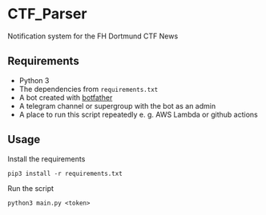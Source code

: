 # CTF_Parser

Notification system for the FH Dortmund CTF News

## Requirements

* Python 3
* The dependencies from `requirements.txt`
* A bot created with [botfather](https://core.telegram.org/bots)
* A telegram channel or supergroup with the bot as an admin
* A place to run this script repeatedly e. g. AWS Lambda or github actions

## Usage

Install the requirements

```shell
pip3 install -r requirements.txt
````

Run the script

```shell
python3 main.py <token>
```
